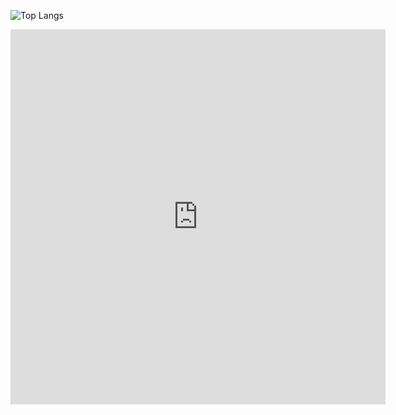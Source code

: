 

![Top Langs](https://github-readme-stats.vercel.app/api/top-langs/?username=luisdonin)

<iframe width="600" height="600" src="https://ionicabizau.github.io/github-profile-languages/api.html?luisdonin" frameborder="0"></iframe>
